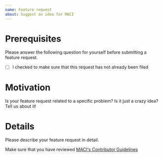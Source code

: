 ```yaml
---
name: Feature request
about: Suggest an idea for MACI
---
```


# Prerequisites

Please answer the following question for yourself before submitting a feature request.

- [ ] I checked to make sure that this request has not already been filed

# Motivation

Is your feature request related to a specific problem? Is it just a crazy idea? Tell us about it!

# Details

Please describe your feature request in detail.

Make sure that you have reviewed [MACI's Contributor Guidelines](https://github.com/privacy-scaling-explorations/maci/blob/dev/CONTRIBUTING.md)
